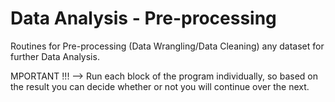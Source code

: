 # Data Analysis - Pre-processing
Routines for Pre-processing (Data Wrangling/Data Cleaning) any dataset for further Data Analysis.

MPORTANT !!! --> Run each block of the program individually, so based on the result you can decide
whether or not you will continue over the next.
